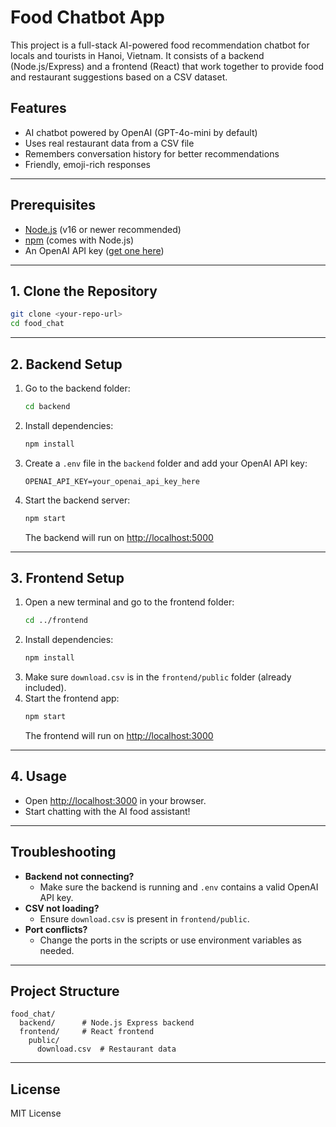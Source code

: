 # Food Chatbot App

This project is a full-stack AI-powered food recommendation chatbot for locals and tourists in Hanoi, Vietnam. It consists of a backend (Node.js/Express) and a frontend (React) that work together to provide food and restaurant suggestions based on a CSV dataset.

## Features
- AI chatbot powered by OpenAI (GPT-4o-mini by default)
- Uses real restaurant data from a CSV file
- Remembers conversation history for better recommendations
- Friendly, emoji-rich responses

---

## Prerequisites
- [Node.js](https://nodejs.org/) (v16 or newer recommended)
- [npm](https://www.npmjs.com/) (comes with Node.js)
- An OpenAI API key ([get one here](https://platform.openai.com/account/api-keys))

---

## 1. Clone the Repository
```bash
git clone <your-repo-url>
cd food_chat
```

---

## 2. Backend Setup
1. Go to the backend folder:
   ```bash
   cd backend
   ```
2. Install dependencies:
   ```bash
   npm install
   ```
3. Create a `.env` file in the `backend` folder and add your OpenAI API key:
   ```env
   OPENAI_API_KEY=your_openai_api_key_here
   ```
4. Start the backend server:
   ```bash
   npm start
   ```
   The backend will run on [http://localhost:5000](http://localhost:5000)

---

## 3. Frontend Setup
1. Open a new terminal and go to the frontend folder:
   ```bash
   cd ../frontend
   ```
2. Install dependencies:
   ```bash
   npm install
   ```
3. Make sure `download.csv` is in the `frontend/public` folder (already included).
4. Start the frontend app:
   ```bash
   npm start
   ```
   The frontend will run on [http://localhost:3000](http://localhost:3000)

---

## 4. Usage
- Open [http://localhost:3000](http://localhost:3000) in your browser.
- Start chatting with the AI food assistant!

---

## Troubleshooting
- **Backend not connecting?**
  - Make sure the backend is running and `.env` contains a valid OpenAI API key.
- **CSV not loading?**
  - Ensure `download.csv` is present in `frontend/public`.
- **Port conflicts?**
  - Change the ports in the scripts or use environment variables as needed.

---

## Project Structure
```
food_chat/
  backend/      # Node.js Express backend
  frontend/     # React frontend
    public/
      download.csv  # Restaurant data
```

---

## License
MIT License
